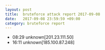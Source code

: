 ```yaml
---
layout: post
title:  bruteforce attack report 2017-09-08
date:   2017-09-08 23:59:59 +09:00
category: bruteforce report
---
```


* 08:29 unknown[201.23.111.50]
* 16:11 unknown[185.100.87.248]
